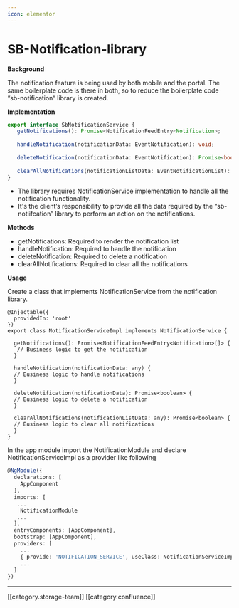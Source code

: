 ```yaml
---
icon: elementor
---
```


# SB-Notification-library

**Background**

The notification feature is being used by both mobile and the portal. The same boilerplate code is there in both, so to reduce the boilerplate code “sb-notification“ library is created.

**Implementation**

```typescript
export interface SbNotificationService {
   getNotifications(): Promise<NotificationFeedEntry<Notification>;
  
   handleNotification(notificationData: EventNotification): void;
  
   deleteNotification(notificationData: EventNotification): Promise<boolean>;
  
   clearAllNotifications(notificationListData: EventNotificationList): Promise<boolean>;
}
```

* The library requires NotificationService implementation to handle all the notification functionality.
* It's the client’s responsibility to provide all the data required by the “sb-notiifcation” library to perform an action on the notifications.

**Methods**

* getNotifications: Required to render the notification list
* handleNotification: Required to handle the notification
* deleteNotification: Required to delete a notification
* clearAllNotifications: Required to clear all the notifications

**Usage**

Create a class that implements NotificationService from the notification library.

```
@Injectable({
  providedIn: 'root'
})
export class NotificationServiceImpl implements NotificationService {

  getNotifications(): Promise<NotificationFeedEntry<Notification>[]> {
   // Business logic to get the notification
  }

  handleNotification(notificationData: any) {
  // Business logic to handle notifications
  }

  deleteNotification(notificationData): Promise<boolean> {
  // Business logic to delete a notification
  }

  clearAllNotifications(notificationListData: any): Promise<boolean> {
  // Business logic to clear all notifications
  }
}
```

In the app module import the NotificationModule and declare NotificationServiceImpl as a provider like following

```typescript
@NgModule({
  declarations: [
    AppComponent
  ],
  imports: [
   ...
    NotificationModule
   ...
  ],
  entryComponents: [AppComponent],
  bootstrap: [AppComponent],
  providers: [
    ...
    { provide: 'NOTIFICATION_SERVICE', useClass: NotificationServiceImpl }
    ...
  ]
})
```

***

\[\[category.storage-team]] \[\[category.confluence]]
